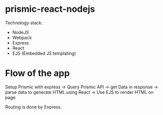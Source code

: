 # prismic-react-nodejs

Technology stack:

* NodeJS
* Webpack
* Express
* React
* EJS (Embedded JS templating)

# Flow of the app

Setup Prismic with express -> Query Prismic API -> get Data in response -> parse data to generate HTML using React -> Use EJS to render HTML on page

Routing is done by Express.
